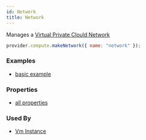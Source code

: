 ```yaml
---
id: Network
title: Network
---
```


Manages a [Virtual Private Clould Network](https://cloud.google.com/vpc/docs/vpc)

```js
provider.compute.makeNetwork({ name: "network" });
```

### Examples

- [basic example](https://github.com/grucloud/grucloud/blob/main/examples/google/vm-network)

### Properties

- [all properties](https://cloud.google.com/compute/docs/reference/rest/v1/networks/insert)

### Used By

- [Vm Instance](./VmInstance.md)
